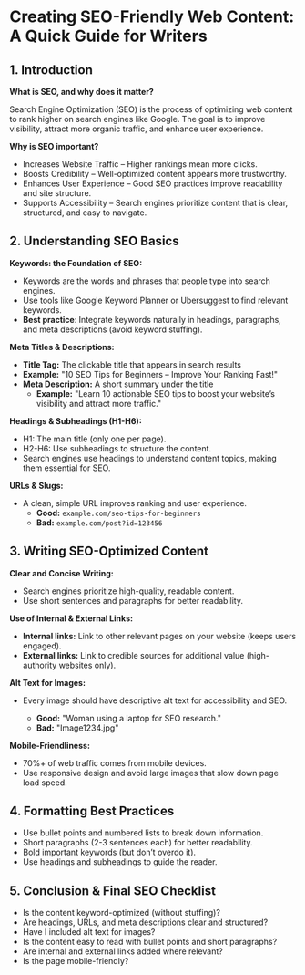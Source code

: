 # Creating SEO-Friendly Web Content: A Quick Guide for Writers

## 1. Introduction

**What is SEO, and why does it matter?**

Search Engine Optimization (SEO) is the process of optimizing web content to rank higher on search engines like Google. The goal is to improve visibility, attract more organic traffic, and enhance user experience.

**Why is SEO important?**

- Increases Website Traffic – Higher rankings mean more clicks.
- Boosts Credibility – Well-optimized content appears more trustworthy.
- Enhances User Experience – Good SEO practices improve readability and site structure.
- Supports Accessibility – Search engines prioritize content that is clear, structured, and easy to navigate.

## 2. Understanding SEO Basics

**Keywords: the Foundation of SEO:**

 - Keywords are the words and phrases that people type into search engines.
 - Use tools like Google Keyword Planner or Ubersuggest to find relevant keywords.
 - **Best practice**: Integrate keywords naturally in headings, paragraphs, and meta descriptions (avoid keyword stuffing).

 **Meta Titles & Descriptions:**

 - **Title Tag:** The clickable title that appears in search results  
 - **Example:** "10 SEO Tips for Beginners – Improve Your Ranking Fast!" 
 - **Meta Description:** A short summary under the title 
   - **Example:** "Learn 10 actionable SEO tips to boost your website’s visibility and attract more traffic."


**Headings & Subheadings (H1-H6):**

- H1: The main title (only one per page).
- H2-H6: Use subheadings to structure the content.
- Search engines use headings to understand content topics, making them essential for SEO.

**URLs & Slugs:**

- A clean, simple URL improves ranking and user experience.
  - **Good:** `example.com/seo-tips-for-beginners`
  - **Bad:** `example.com/post?id=123456`

## 3. Writing SEO-Optimized Content

**Clear and Concise Writing:**
  
- Search engines prioritize high-quality, readable content.
- Use short sentences and paragraphs for better readability.

**Use of Internal & External Links:**

- **Internal links:** Link to other relevant pages on your website (keeps users engaged).
- **External links:** Link to credible sources for additional value (high-authority websites only).


**Alt Text for Images:**

- Every image should have descriptive alt text for accessibility and SEO.

  - **Good:** "Woman using a laptop for SEO research."
  - **Bad:** "Image1234.jpg"

**Mobile-Friendliness:**

 - 70%+ of web traffic comes from mobile devices.
 - Use responsive design and avoid large images that slow down page load speed.

## 4. Formatting Best Practices

- Use bullet points and numbered lists to break down information.
- Short paragraphs (2-3 sentences each) for better readability.
- Bold important keywords (but don’t overdo it).
- Use headings and subheadings to guide the reader.

## 5. Conclusion & Final SEO Checklist

 - Is the content keyword-optimized (without stuffing)?
 - Are headings, URLs, and meta descriptions clear and structured?
 - Have I included alt text for images?
 - Is the content easy to read with bullet points and short paragraphs?
 - Are internal and external links added where relevant?
 - Is the page mobile-friendly?
